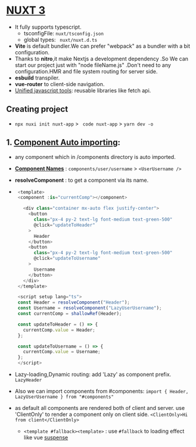 # <a  href='https://nuxtjs.org/' id='nuxt-h1'> **NUXT 3**</a>

- It fully supports typescript.
  - tsconfigFile: `nuxt/tsconfig.json`
  - global types: ` nuxt/nuxt.d.ts`
- **Vite** is default bundler.We can prefer "webpack" as a bundler with a bit configuration.
- Thanks to **nitro**,it make Nextjs a  development dependency .So We can start our project just with "node fileName.js" .Don't need to any configuration.HMR and file system routing for server side.
- **esbuild**  transpiler.
- **vue-router** to client-side navigation.
- [Unified javascript tools](https://github.com/unjs): reusable libraries like fetch api.

## Creating project

- `npx nuxi init nuxt-app` > ` code nuxt-app` > `yarn dev -o`

## 1. **[Component Auto importing](https://v3.nuxtjs.org/guide/directory-structure/components)**:

- any component which in /components directory is auto imported.
- **[Component Names](https://v3.nuxtjs.org/guide/directory-structure/components)** : `components/user/username` > `<UserUsername />`
- **resolveComponent** : to get a component via its name.
- ```ts
   <template>
   <component :is="currentComp"></component>

     <div class="container mx-auto flex justify-center">
       <button
         class="px-4 py-2 text-lg font-medium text-green-500"
         @click="updateToHeader"
       >
         Header
       </button>
       <button
         class="px-4 py-2 text-lg font-medium text-green-500"
         @click="updateToUsername"
       >
         Username
       </button>
     </div>
   </template>

   <script setup lang="ts">
   const Header = resolveComponent("Header");
   const Username = resolveComponent("LazyUserUsername");
   const currentComp = shallowRef(Header);

   const updateToHeader = () => {
     currentComp.value = Header;
   };

   const updateToUsername = () => {
     currentComp.value = Username;
   };
   </script>
  ```

- Lazy-loading,Dynamic routing: add 'Lazy' as component prefix. `LazyHeader`
- Also we can import components from #components: `import { Header, LazyUserUsername } from "#components"`
- as default all components are rendered both of client and server. use 'ClientOnly' to render a component only on client side. `<ClientOnly>Hi from client</ClientOnly>`
  - `<template #fallback><template>` : use `#fallback` to loading effect like vue [suspense](https://vuejs.org/guide/built-ins/suspense.html)
